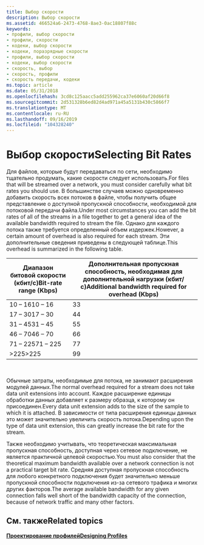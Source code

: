 ```yaml
---
title: Выбор скорости
description: Выбор скорости
ms.assetid: 466524a6-2473-4768-8ae3-0ac18807f88c
keywords:
- профили, выбор скорости
- профили, скорости
- кодеки, выбор скорости
- кодеки, поразрядные скорости
- профили, выбор скорости
- кодеки, выбор скорости
- скорость, выбор
- скорость, профили
- скорость передачи, кодеки
ms.topic: article
ms.date: 05/31/2018
ms.openlocfilehash: 3cd8c125aacc5add255962ca37e6060af20d66f8
ms.sourcegitcommit: 2d531328b6ed82d4ad971a45a5131b430c5866f7
ms.translationtype: MT
ms.contentlocale: ru-RU
ms.lasthandoff: 09/16/2019
ms.locfileid: "104328240"
---
```

# <a name="selecting-bit-rates"></a><span data-ttu-id="ad80c-112">Выбор скорости</span><span class="sxs-lookup"><span data-stu-id="ad80c-112">Selecting Bit Rates</span></span>

<span data-ttu-id="ad80c-113">Для файлов, которые будут передаваться по сети, необходимо тщательно продумать, какие скорости следует использовать.</span><span class="sxs-lookup"><span data-stu-id="ad80c-113">For files that will be streamed over a network, you must consider carefully what bit rates you should use.</span></span> <span data-ttu-id="ad80c-114">В большинстве случаев можно одновременно добавить скорость всех потоков в файле, чтобы получить общее представление о доступной пропускной способности, необходимой для потоковой передачи файла.</span><span class="sxs-lookup"><span data-stu-id="ad80c-114">Under most circumstances you can add the bit rates of all of the streams in a file together to get a general idea of the available bandwidth required to stream the file.</span></span> <span data-ttu-id="ad80c-115">Однако для каждого потока также требуется определенный объем издержек.</span><span class="sxs-lookup"><span data-stu-id="ad80c-115">However, a certain amount of overhead is also required for each stream.</span></span> <span data-ttu-id="ad80c-116">Эти дополнительные сведения приведены в следующей таблице.</span><span class="sxs-lookup"><span data-stu-id="ad80c-116">This overhead is summarized in the following table.</span></span>



| <span data-ttu-id="ad80c-117">Диапазон битовой скорости (кбит/с)</span><span class="sxs-lookup"><span data-stu-id="ad80c-117">Bit-rate range (Kbps)</span></span> | <span data-ttu-id="ad80c-118">Дополнительная пропускная способность, необходимая для дополнительной нагрузки (кбит/с)</span><span class="sxs-lookup"><span data-stu-id="ad80c-118">Additional bandwidth required for overhead (Kbps)</span></span> |
|-----------------------|---------------------------------------------------|
| <span data-ttu-id="ad80c-119">10 – 16</span><span class="sxs-lookup"><span data-stu-id="ad80c-119">10 – 16</span></span>               | <span data-ttu-id="ad80c-120">3</span><span class="sxs-lookup"><span data-stu-id="ad80c-120">3</span></span>                                                 |
| <span data-ttu-id="ad80c-121">17 – 30</span><span class="sxs-lookup"><span data-stu-id="ad80c-121">17 – 30</span></span>               | <span data-ttu-id="ad80c-122">4</span><span class="sxs-lookup"><span data-stu-id="ad80c-122">4</span></span>                                                 |
| <span data-ttu-id="ad80c-123">31 – 45</span><span class="sxs-lookup"><span data-stu-id="ad80c-123">31 – 45</span></span>               | <span data-ttu-id="ad80c-124">5</span><span class="sxs-lookup"><span data-stu-id="ad80c-124">5</span></span>                                                 |
| <span data-ttu-id="ad80c-125">46 – 70</span><span class="sxs-lookup"><span data-stu-id="ad80c-125">46 – 70</span></span>               | <span data-ttu-id="ad80c-126">6</span><span class="sxs-lookup"><span data-stu-id="ad80c-126">6</span></span>                                                 |
| <span data-ttu-id="ad80c-127">71 – 225</span><span class="sxs-lookup"><span data-stu-id="ad80c-127">71 – 225</span></span>              | <span data-ttu-id="ad80c-128">7</span><span class="sxs-lookup"><span data-stu-id="ad80c-128">7</span></span>                                                 |
| <span data-ttu-id="ad80c-129">>225</span><span class="sxs-lookup"><span data-stu-id="ad80c-129">>225</span></span>               | <span data-ttu-id="ad80c-130">9</span><span class="sxs-lookup"><span data-stu-id="ad80c-130">9</span></span>                                                 |



 

<span data-ttu-id="ad80c-131">Обычные затраты, необходимые для потока, не занимают расширения модулей данных.</span><span class="sxs-lookup"><span data-stu-id="ad80c-131">The normal overhead required for a stream does not take data unit extensions into account.</span></span> <span data-ttu-id="ad80c-132">Каждое расширение единицы обработки данных добавляет к размеру образца, к которому он присоединен.</span><span class="sxs-lookup"><span data-stu-id="ad80c-132">Every data unit extension adds to the size of the sample to which it is attached.</span></span> <span data-ttu-id="ad80c-133">В зависимости от типа расширения единицы данных это может значительно увеличить скорость потока.</span><span class="sxs-lookup"><span data-stu-id="ad80c-133">Depending upon the type of data unit extension, this can greatly increase the bit rate for the stream.</span></span>

<span data-ttu-id="ad80c-134">Также необходимо учитывать, что теоретическая максимальная пропускная способность, доступная через сетевое подключение, не является практичной целевой скоростью.</span><span class="sxs-lookup"><span data-stu-id="ad80c-134">You must also consider that the theoretical maximum bandwidth available over a network connection is not a practical target bit rate.</span></span> <span data-ttu-id="ad80c-135">Средняя доступная пропускная способность для любого конкретного подключения будет значительно меньше пропускной способности подключения из-за сетевого трафика и многих других факторов.</span><span class="sxs-lookup"><span data-stu-id="ad80c-135">The average available bandwidth for any given connection falls well short of the bandwidth capacity of the connection, because of network traffic and many other factors.</span></span>

## <a name="related-topics"></a><span data-ttu-id="ad80c-136">См. также</span><span class="sxs-lookup"><span data-stu-id="ad80c-136">Related topics</span></span>

<dl> <dt>

[<span data-ttu-id="ad80c-137">**Проектирование профилей**</span><span class="sxs-lookup"><span data-stu-id="ad80c-137">**Designing Profiles**</span></span>](designing-profiles.md)
</dt> </dl>

 

 




